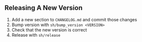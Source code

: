 Releasing A New Version
-----------------------

1. Add a new section to `CHANGELOG.md` and commit those changes
2. Bump version with `sh/bump_version <VERSION>`
3. Check that the new version is correct
4. Release with `sh/release`
